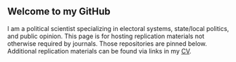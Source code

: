 ## Welcome to my GitHub

<!--
**jacksantucci/jacksantucci** is a ✨ _special_ ✨ repository because its `README.md` (this file) appears on your GitHub profile.

Here are some ideas to get you started:

- 🔭 I’m currently working on ...
- 🌱 I’m currently learning ...
- 👯 I’m looking to collaborate on ...
- 🤔 I’m looking for help with ...
- 💬 Ask me about ...
- 📫 How to reach me: ...
- 😄 Pronouns: ...
- ⚡ Fun fact: ...
-->
I am a political scientist specializing in electoral systems, state/local politics, and public opinion. This page is for hosting replication materials not otherwise required by journals. Those repositories are pinned below. Additional replication materials can be found via links in my <a href="https://www.jacksantucci.com/bio/Jack_Santucci_CV.pdf">CV</a>.
